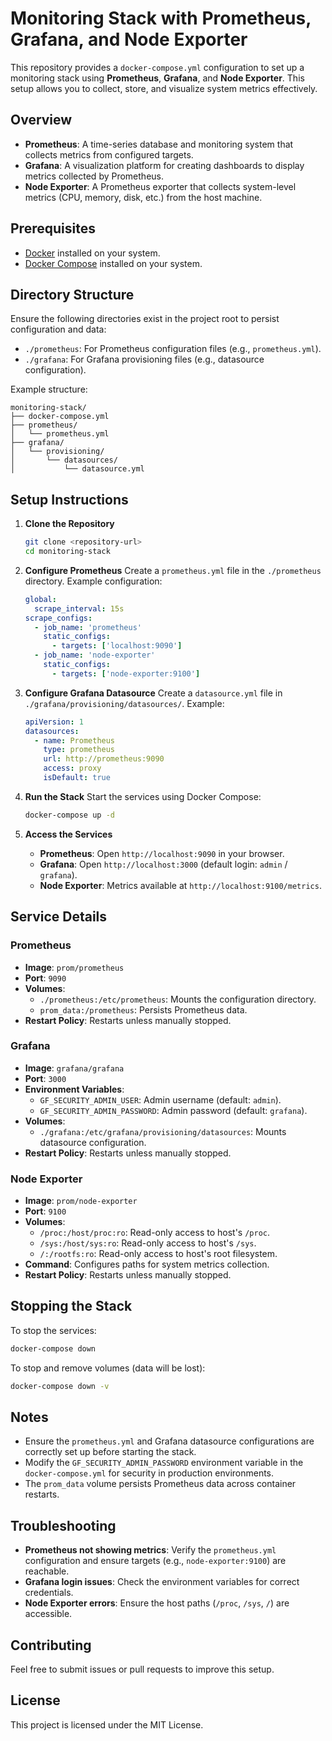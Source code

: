 # Monitoring Stack with Prometheus, Grafana, and Node Exporter

This repository provides a `docker-compose.yml` configuration to set up a monitoring stack using **Prometheus**, **Grafana**, and **Node Exporter**. This setup allows you to collect, store, and visualize system metrics effectively.

## Overview

- **Prometheus**: A time-series database and monitoring system that collects metrics from configured targets.
- **Grafana**: A visualization platform for creating dashboards to display metrics collected by Prometheus.
- **Node Exporter**: A Prometheus exporter that collects system-level metrics (CPU, memory, disk, etc.) from the host machine.

## Prerequisites

- [Docker](https://docs.docker.com/get-docker/) installed on your system.
- [Docker Compose](https://docs.docker.com/compose/install/) installed on your system.

## Directory Structure

Ensure the following directories exist in the project root to persist configuration and data:
- `./prometheus`: For Prometheus configuration files (e.g., `prometheus.yml`).
- `./grafana`: For Grafana provisioning files (e.g., datasource configuration).

Example structure:
```
monitoring-stack/
├── docker-compose.yml
├── prometheus/
│   └── prometheus.yml
├── grafana/
│   └── provisioning/
│       └── datasources/
│           └── datasource.yml
```

## Setup Instructions

1. **Clone the Repository**
   ```bash
   git clone <repository-url>
   cd monitoring-stack
   ```

2. **Configure Prometheus**
   Create a `prometheus.yml` file in the `./prometheus` directory. Example configuration:
   ```yaml
   global:
     scrape_interval: 15s
   scrape_configs:
     - job_name: 'prometheus'
       static_configs:
         - targets: ['localhost:9090']
     - job_name: 'node-exporter'
       static_configs:
         - targets: ['node-exporter:9100']
   ```

3. **Configure Grafana Datasource**
   Create a `datasource.yml` file in `./grafana/provisioning/datasources/`. Example:
   ```yaml
   apiVersion: 1
   datasources:
     - name: Prometheus
       type: prometheus
       url: http://prometheus:9090
       access: proxy
       isDefault: true
   ```

4. **Run the Stack**
   Start the services using Docker Compose:
   ```bash
   docker-compose up -d
   ```

5. **Access the Services**
   - **Prometheus**: Open `http://localhost:9090` in your browser.
   - **Grafana**: Open `http://localhost:3000` (default login: `admin` / `grafana`).
   - **Node Exporter**: Metrics available at `http://localhost:9100/metrics`.

## Service Details

### Prometheus
- **Image**: `prom/prometheus`
- **Port**: `9090`
- **Volumes**:
  - `./prometheus:/etc/prometheus`: Mounts the configuration directory.
  - `prom_data:/prometheus`: Persists Prometheus data.
- **Restart Policy**: Restarts unless manually stopped.

### Grafana
- **Image**: `grafana/grafana`
- **Port**: `3000`
- **Environment Variables**:
  - `GF_SECURITY_ADMIN_USER`: Admin username (default: `admin`).
  - `GF_SECURITY_ADMIN_PASSWORD`: Admin password (default: `grafana`).
- **Volumes**:
  - `./grafana:/etc/grafana/provisioning/datasources`: Mounts datasource configuration.
- **Restart Policy**: Restarts unless manually stopped.

### Node Exporter
- **Image**: `prom/node-exporter`
- **Port**: `9100`
- **Volumes**:
  - `/proc:/host/proc:ro`: Read-only access to host's `/proc`.
  - `/sys:/host/sys:ro`: Read-only access to host's `/sys`.
  - `/:/rootfs:ro`: Read-only access to host's root filesystem.
- **Command**: Configures paths for system metrics collection.
- **Restart Policy**: Restarts unless manually stopped.

## Stopping the Stack
To stop the services:
```bash
docker-compose down
```

To stop and remove volumes (data will be lost):
```bash
docker-compose down -v
```

## Notes
- Ensure the `prometheus.yml` and Grafana datasource configurations are correctly set up before starting the stack.
- Modify the `GF_SECURITY_ADMIN_PASSWORD` environment variable in the `docker-compose.yml` for security in production environments.
- The `prom_data` volume persists Prometheus data across container restarts.

## Troubleshooting
- **Prometheus not showing metrics**: Verify the `prometheus.yml` configuration and ensure targets (e.g., `node-exporter:9100`) are reachable.
- **Grafana login issues**: Check the environment variables for correct credentials.
- **Node Exporter errors**: Ensure the host paths (`/proc`, `/sys`, `/`) are accessible.

## Contributing
Feel free to submit issues or pull requests to improve this setup.

## License
This project is licensed under the MIT License.
